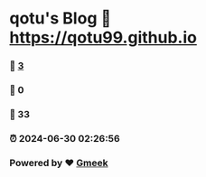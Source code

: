 # qotu's Blog :link: https://qotu99.github.io 
### :page_facing_up: [3](https://qotu99.github.io/tag.html) 
### :speech_balloon: 0 
### :hibiscus: 33 
### :alarm_clock: 2024-06-30 02:26:56 
### Powered by :heart: [Gmeek](https://github.com/Meekdai/Gmeek)
